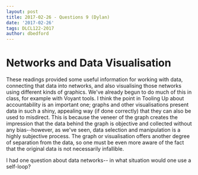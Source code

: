 ```yaml
---
layout: post
title: 2017-02-26 - Questions 9 (Dylan)
date: '2017-02-26'
tags: DLCL122-2017
author: dbedford
---
```


# Networks and Data Visualisation

These readings provided some useful information for working with data, connecting that data into networks, and also visualising those networks using different kinds of graphics. We've already begun to do much of this in class, for example with Voyant tools. 
I think the point in Tooling Up about accountability is an important one; graphs and other visualisations present data in such a shiny, appealing way (if done correctly) that they can also be used to misdirect. This is because the veneer of the graph creates the impression that the data behind the graph is objective and collected without any bias--however, as we've seen, data selection and manipulation is a highly subjective process. The graph or visualisation offers another degree of separation from the data, so one must be even more aware of the fact that the original data is not necessarily infallible.  

I had one question about data networks-- in what situation would one use a self-loop?
